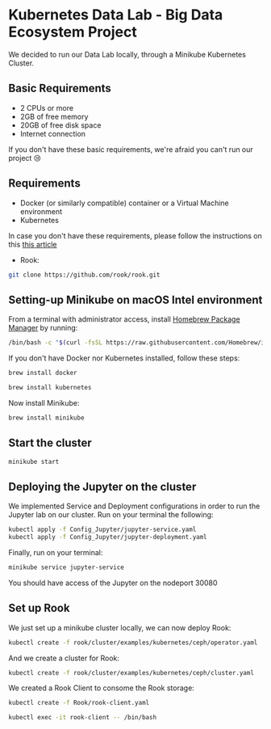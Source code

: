 # Kubernetes Data Lab - Big Data Ecosystem Project

We decided to run our Data Lab locally, through a Minikube Kubernetes Cluster.

## Basic Requirements

* 2 CPUs or more
* 2GB of free memory
* 20GB of free disk space
* Internet connection

If you don't have these basic requirements, we're afraid you can't run our project 😢

## Requirements

* Docker (or similarly compatible) container or a Virtual Machine environment
* Kubernetes

In case you don't have these requirements, please follow the instructions on this [this article](https://minikube.sigs.k8s.io/docs/start/)

* Rook:

```sh
git clone https://github.com/rook/rook.git
```


## Setting-up Minikube on macOS Intel environment

From a terminal with administrator access, install [Homebrew Package Manager](https://brew.sh/) by running:

```sh
/bin/bash -c "$(curl -fsSL https://raw.githubusercontent.com/Homebrew/install/HEAD/install.sh)"
```

If you don't have Docker nor Kubernetes installed, follow these steps:

```sh
brew install docker
```

```sh
brew install kubernetes
```

Now install Minikube:
```sh
brew install minikube
```

## Start the cluster

```sh
minikube start
```

## Deploying the Jupyter on the cluster

We implemented Service and Deployment configurations in order to run the Jupyter lab on our cluster. Run on your terminal the following:

```sh
kubectl apply -f Config_Jupyter/jupyter-service.yaml
kubectl apply -f Config_Jupyter/jupyter-deployment.yaml
```

Finally, run on your terminal:

```sh
minikube service jupyter-service
```

You should have access of the Jupyter on the nodeport 30080

## Set up Rook

We just set up a minikube cluster locally, we can now deploy Rook:

```sh
kubectl create -f rook/cluster/examples/kubernetes/ceph/operator.yaml
````

And we create a cluster for Rook:

```sh
kubectl create -f rook/cluster/examples/kubernetes/ceph/cluster.yaml
````

We created a Rook Client to consome the Rook storage:

```sh
kubectl create -f Rook/rook-client.yaml
```

```sh
kubectl exec -it rook-client -- /bin/bash
```
